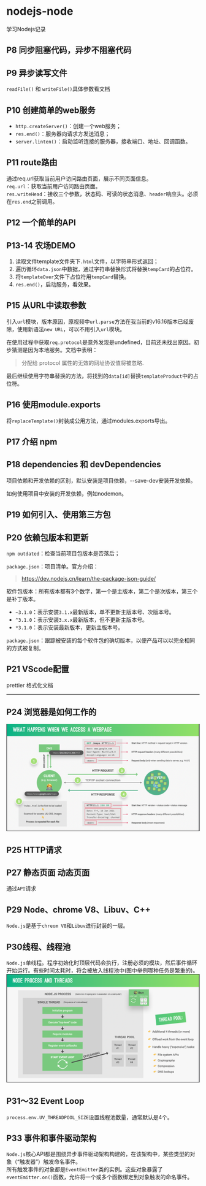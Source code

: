 # nodejs-node
学习Nodejs记录

## P8 同步阻塞代码，异步不阻塞代码

## P9 异步读写文件
`readFile()` 和 `writeFile()`具体参数看文档

## P10 创建简单的web服务
- `http.createServer()`：创建一个web服务；  
- `res.end()`：服务器向请求方发送消息；  
- `server.linten()`：启动监听连接的服务器，接收端口、地址、回调函数。

## P11 route路由
通过req.url获取当前用户访问路由页面，展示不同页面信息。  
`req.url`：获取当前用户访问路由页面。  
`res.writeHead`：接收三个参数，状态码、可读的状态消息、`header`响应头。必须在`res.end`之前调用。

## P12 一个简单的API

## P13-14 农场DEMO
1. 读取文件template文件夹下`.html`文件，以字符串形式返回；
2. 遍历循环`data.json`中数据，通过字符串替换形式将替换`tempCard`的占位符。
3. 将`templateOver`文件下占位符用`tempCard`替换。
4. `res.end()`，启动服务，看效果。

## P15 从URL中读取参数
引入`url`模块，版本原因，原视频中`url.parse`方法在我当前的v16.16版本已经废除，使用新语法`new URL`，可以不用引入`url`模块。  

在使用过程中获取`req.protocol`是意外发现是undefined，目前还未找出原因。初步猜测是因为本地服务。文档中表明：
> 分配给 protocol 属性的无效的网址协议值将被忽略.

最后继续使用字符串替换的方法，将找到的`data[id]`替换`templateProduct`中的占位符。

## P16 使用module.exports
将`replaceTemplate()`封装成公用方法，通过modules.exports导出。

## P17 介绍 npm

## P18 dependencies 和 devDependencies
项目依赖和开发依赖的区别，默认安装是项目依赖，--save-dev安装开发依赖。  

如何使用项目中安装的开发依赖，例如nodemon。

## P19 如何引入、使用第三方包

## P20 依赖包版本和更新
`npm outdated`：检查当前项目包版本是否落后；

`package.json`：项目清单。官方介绍：
> https://dev.nodejs.cn/learn/the-package-json-guide/

软件包版本：所有版本都有3个数字，第一个是主版本，第二个是次版本，第三个是补丁版本。
- `~3.1.0`：表示安装`3.1.x`最新版本，单不更新主版本号、次版本号。
- `^3.1.0`：表示安装`3.x.x`最新版本，但不更新主版本号。
- `*3.1.0`：表示安装最新版本，更新主版本号。

`package.json`：跟踪被安装的每个软件包的确切版本，以便产品可以以完全相同的方式被复制。

## P21 VScode配置
prettier 格式化文档
 
 ---

 ## P24 浏览器是如何工作的
<img src="./浏览器工作概览.png">

## P25 HTTP请求

## P27 静态页面 动态页面
通过`API`请求

## P29 Node、chrome V8、Libuv、C++
`Node.js`是基于`chreom V8`和`Libuv`进行封装的一层。

## P30线程、线程池
`Node.js`单线程。程序初始化时顶层代码会执行，注册必须的模块，然后事件循环开始运行。有些时间太耗时，将会被放入线程池中(图中举例哪种任务是繁重的)。
<img src="./nodejs进程、线程池.png">

## P31～32 Event Loop
`process.env.UV_THREADPOOL_SIZE`设置线程池数量，通常默认是4个。

## P33 事件和事件驱动架构
`Node.js`核心API都是围绕异步事件驱动架构构建的，在该架构中，某些类型的对象（“触发器”）触发命名事件。  
所有触发事件的对象都是`EventEmitter`类的实例。这些对象暴露了`eventEmitter.on()`函数，允许将一个或多个函数绑定到对象触发的命名事件。